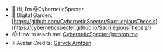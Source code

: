 - 👋 Hi, I’m @CyberneticSpecter
- 👀 Digital Garden: [https://github.com/CyberneticSpecter/SacrilegiousTheosis](https://cyberneticspecter.github.io/SacrilegiousTheosis/)
- 📫 How to reach me: CyberneticSpecter@proton.me
- ⚡ Avatar Credits: [Garyck Arntzen](https://www.garyckarntzen.com/spiritual)

